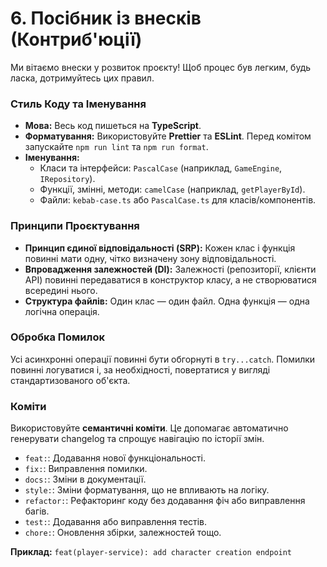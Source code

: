 # 6. Посібник із внесків (Контриб'юції)

Ми вітаємо внески у розвиток проєкту! Щоб процес був легким, будь ласка, дотримуйтесь цих правил.

### Стиль Коду та Іменування

*   **Мова:** Весь код пишеться на **TypeScript**.
*   **Форматування:** Використовуйте **Prettier** та **ESLint**. Перед комітом запускайте `npm run lint` та `npm run format`.
*   **Іменування:**
    *   Класи та інтерфейси: `PascalCase` (наприклад, `GameEngine`, `IRepository`).
    *   Функції, змінні, методи: `camelCase` (наприклад, `getPlayerById`).
    *   Файли: `kebab-case.ts` або `PascalCase.ts` для класів/компонентів.

### Принципи Проєктування

*   **Принцип єдиної відповідальності (SRP):** Кожен клас і функція повинні мати одну, чітко визначену зону відповідальності.
*   **Впровадження залежностей (DI):** Залежності (репозиторії, клієнти API) повинні передаватися в конструктор класу, а не створюватися всередині нього.
*   **Структура файлів:** Один клас — один файл. Одна функція — одна логічна операція.

### Обробка Помилок

Усі асинхронні операції повинні бути обгорнуті в `try...catch`. Помилки повинні логуватися і, за необхідності, повертатися у вигляді стандартизованого об'єкта.

### Коміти

Використовуйте **семантичні коміти**. Це допомагає автоматично генерувати changelog та спрощує навігацію по історії змін.

*   `feat:`: Додавання нової функціональності.
*   `fix:`: Виправлення помилки.
*   `docs:`: Зміни в документації.
*   `style:`: Зміни форматування, що не впливають на логіку.
*   `refactor:`: Рефакторинг коду без додавання фіч або виправлення багів.
*   `test:`: Додавання або виправлення тестів.
*   `chore:`: Оновлення збірки, залежностей тощо.

**Приклад:** `feat(player-service): add character creation endpoint`